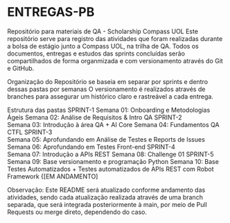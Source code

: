 # ENTREGAS-PB

Repositório para materiais de QA - Scholarship Compass UOL
Este repositório serve para registro das atividades que foram realizadas durante a bolsa de estágio junto a Compass UOL, na trilha de QA.
Todos os documentos, entregas e estudos das sprints concluídas serão compartilhados de forma organmizada e com versionamento através do Git e GitHub.

Organização do Repositório se baseia em separar por sprints e dentro dessas pastas por semanas
O versionamento é realizados através de branches para assegurar um histórico claro e rastreável a cada entrega.

Estrutura das pastas
SPRINT-1
  Semana 01: Onboarding e Metodologias Ágeis
  Semana 02: Análise de Requisitos & Intro QA
SPRINT-2  
  Semana 03: Introdução à área QA + AI Core
  Semana 04: Fundamentos QA CTFL
SPRINT-3  
  Semana 05: Aprofundando em Análise de Testes e Reports de Issues
  Semana 06: Aprofundando em Testes Front-end
SPRINT-4  
  Semana 07: Introdução a APIs REST
  Semana 08: Challenge 01
SPRINT-5  
  Semana 09: Base versionamento e programação Python
  Semana 10: Base Testes Automatizados + Testes automatizados de APIs REST com Robot Framework {[EM ANDAMENTO]

Observação: Este README será atualizado conforme andamento das atividades, sendo cada atualização realizada através de uma branch separada, que será integrada posteriormente à main, por meio de Pull Requests ou merge direto, dependendo do caso.
